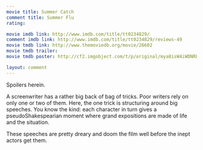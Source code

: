 ```yaml
---
movie title: Summer Catch
comment title: Summer Flu
rating: 

movie imdb link: http://www.imdb.com/title/tt0234829/
comment imdb link: http://www.imdb.com/title/tt0234829/reviews-49
movie tmdb link: http://www.themoviedb.org/movie/26602
movie tmdb trailer: 
movie tmdb poster: http://cf2.imgobject.com/t/p/original/mya8isW4iWDNRPcAy7eoKTS7XtN.jpg

layout: comment
---
```


Spoilers herein.

A screenwriter has a rather big back of bag of tricks. Poor writers rely on only one or two of them. Here, the one trick is structuring around big speeches. You know the kind: each character in turn gives a pseudoShakespearian moment where grand expositions are made of life and the situation.

These speeches are pretty dreary and doom the film well before the inept actors get them.